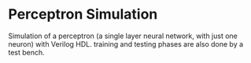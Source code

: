 # Perceptron Simulation
Simulation of a perceptron (a single layer neural network, with just one neuron) with Verilog HDL. training and testing phases are also done by a test bench.
